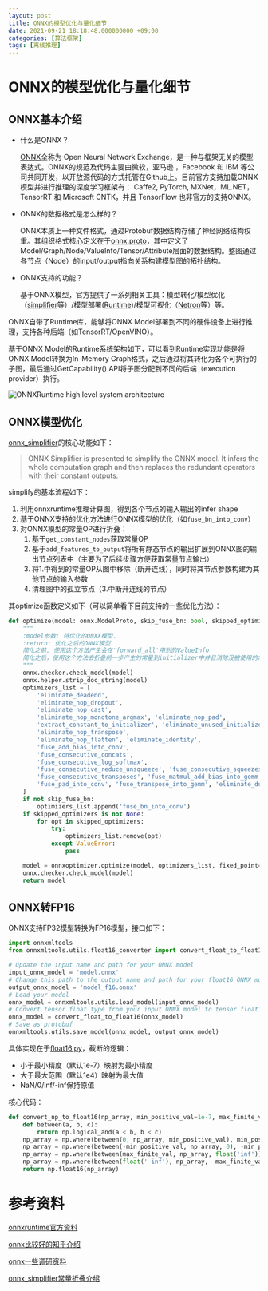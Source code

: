 ```yaml
---
layout: post
title: ONNX的模型优化与量化细节
date: 2021-09-21 18:18:48.000000000 +09:00
categories: [算法框架]
tags: [离线推理]
---
```

# ONNX的模型优化与量化细节

## ONNX基本介绍

+ 什么是ONNX？

  [ONNX](https://github.com/onnx/onnx)全称为 Open Neural Network Exchange，是一种与框架无关的模型表达式。ONNX的规范及代码主要由微软，亚马逊 ，Facebook 和 IBM 等公司共同开发，以开放源代码的方式托管在Github上。目前官方支持加载ONNX模型并进行推理的深度学习框架有： Caffe2, PyTorch, MXNet，ML.NET，TensorRT 和 Microsoft CNTK，并且 TensorFlow 也非官方的支持ONNX。

+ ONNX的数据格式是怎么样的？

  ONNX本质上一种文件格式，通过Protobuf数据结构存储了神经网络结构权重。其组织格式核心定义在于[onnx.proto](https://github.com/onnx/onnx/blob/master/onnx/onnx.proto)，其中定义了Model/Graph/Node/ValueInfo/Tensor/Attribute层面的数据结构。整图通过各节点（Node）的input/output指向关系构建模型图的拓扑结构。

+ ONNX支持的功能？

  基于ONNX模型，官方提供了一系列相关工具：模型转化/模型优化（[simplifier](https://github.com/daquexian/onnx-simplifier)等）/模型部署([Runtime](https://github.com/microsoft/onnxruntime))/模型可视化（[Netron](https://github.com/onnx/onnx/blob/master/onnx/onnx.proto)等）等。

ONNX自带了Runtime库，能够将ONNX Model部署到不同的硬件设备上进行推理，支持各种后端（如TensorRT/OpenVINO）。

基于ONNX Model的Runtime系统架构如下，可以看到Runtime实现功能是将ONNX Model转换为In-Memory Graph格式，之后通过将其转化为各个可执行的子图，最后通过GetCapability() API将子图分配到不同的后端（execution provider）执行。

![ONNXRuntime high level system architecture](https://cdn.jsdelivr.net/gh/ZhengWG/Imgs_blog//2021-09-21-ONNX%25E7%259A%2584%25E6%25A8%25A1%25E5%259E%258B%25E4%25BC%2598%25E5%258C%2596%25E4%25B8%258E%25E9%2587%258F%25E5%258C%2596%25E7%25BB%2586%25E8%258A%2582/228d22d3-6e3e-48b1-811c-1d48353f031c.png)


## ONNX模型优化

[onnx_simplifier](https://github.com/daquexian/onnx-simplifier)的核心功能如下：

> ONNX Simplifier is presented to simplify the ONNX model. It infers the whole computation graph and then replaces the redundant operators with their constant outputs.

simplify的基本流程如下：

1. 利用onnxruntime推理计算图，得到各个节点的输入输出的infer shape
2. 基于ONNX支持的优化方法进行ONNX模型的优化（如`fuse_bn_into_conv`）
3. 对ONNX模型的常量OP进行折叠：
   1. 基于`get_constant_nodes`获取常量OP
   2. 基于`add_features_to_output`将所有静态节点的输出扩展到ONNX图的输出节点列表中（主要为了后续步骤方便获取常量节点输出）
   3. 将1.中得到的常量OP从图中移除（断开连线），同时将其节点参数构建为其他节点的输入参数
   4. 清理图中的孤立节点（3.中断开连线的节点）

其optimize函数定义如下（可以简单看下目前支持的一些优化方法）：

```python
def optimize(model: onnx.ModelProto, skip_fuse_bn: bool, skipped_optimizers: Optional[Sequence[str]]) -> onnx.ModelProto:
    """
    :model参数: 待优化的ONXX模型.
    :return: 优化之后的ONNX模型.
    简化之前, 使用这个方法产生会在'forward_all'用到的ValueInfo
    简化之后，使用这个方法去折叠前一步产生的常量到initializer中并且消除没被使用的常量
    """
    onnx.checker.check_model(model)
    onnx.helper.strip_doc_string(model)
    optimizers_list = [
        'eliminate_deadend',
        'eliminate_nop_dropout',
        'eliminate_nop_cast',
        'eliminate_nop_monotone_argmax', 'eliminate_nop_pad',
        'extract_constant_to_initializer', 'eliminate_unused_initializer',
        'eliminate_nop_transpose',
        'eliminate_nop_flatten', 'eliminate_identity',
        'fuse_add_bias_into_conv',
        'fuse_consecutive_concats',
        'fuse_consecutive_log_softmax',
        'fuse_consecutive_reduce_unsqueeze', 'fuse_consecutive_squeezes',
        'fuse_consecutive_transposes', 'fuse_matmul_add_bias_into_gemm',
        'fuse_pad_into_conv', 'fuse_transpose_into_gemm', 'eliminate_duplicate_initializer'
    ]
    if not skip_fuse_bn:
        optimizers_list.append('fuse_bn_into_conv')
    if skipped_optimizers is not None:
        for opt in skipped_optimizers:
            try:
                optimizers_list.remove(opt)
            except ValueError:
                pass

    model = onnxoptimizer.optimize(model, optimizers_list, fixed_point=True)
    onnx.checker.check_model(model)
    return model
```

## ONNX转FP16

ONNX支持FP32模型转换为FP16模型，接口如下：

```python
import onnxmltools
from onnxmltools.utils.float16_converter import convert_float_to_float16

# Update the input name and path for your ONNX model
input_onnx_model = 'model.onnx'
# Change this path to the output name and path for your float16 ONNX model
output_onnx_model = 'model_f16.onnx'
# Load your model
onnx_model = onnxmltools.utils.load_model(input_onnx_model)
# Convert tensor float type from your input ONNX model to tensor float16
onnx_model = convert_float_to_float16(onnx_model)
# Save as protobuf
onnxmltools.utils.save_model(onnx_model, output_onnx_model)
```

具体实现在于[float16.py](https://github.com/microsoft/onnxconverter-common/blob/master/onnxconverter_common/float16.py)，截断的逻辑：

+ 小于最小精度（默认1e-7）映射为最小精度
+ 大于最大范围（默认1e4）映射为最大值
+ NaN/0/inf/-inf保持原值

核心代码：

```python
def convert_np_to_float16(np_array, min_positive_val=1e-7, max_finite_val=1e4):
    def between(a, b, c):
        return np.logical_and(a < b, b < c)
    np_array = np.where(between(0, np_array, min_positive_val), min_positive_val, np_array)
    np_array = np.where(between(-min_positive_val, np_array, 0), -min_positive_val, np_array)
    np_array = np.where(between(max_finite_val, np_array, float('inf')), max_finite_val, np_array)
    np_array = np.where(between(float('-inf'), np_array, -max_finite_val), -max_finite_val, np_array)
    return np.float16(np_array)
```




# 参考资料

[onnxruntime官方资料](https://onnxruntime.ai/docs/resources/high-level-design.html)

[onnx比较好的知乎介绍](https://zhuanlan.zhihu.com/p/346511883)

[onnx一些调研资料](https://www.cxyzjd.com/article/irving512/109725625)

[onnx_simplifier常量折叠介绍](https://zhuanlan.zhihu.com/p/346511883)
